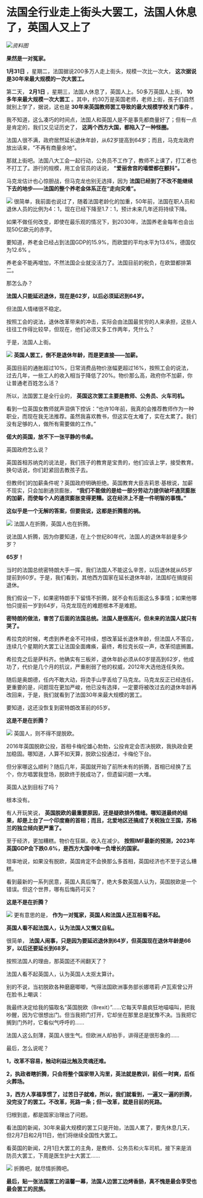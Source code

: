 # 法国全行业走上街头大罢工，法国人休息了，英国人又上了

![](https://inews.gtimg.com/news_bt/OYZPN9K4fEaNNiwh9J7iY09ZWs6uDolcaaGygN5sJUDXEAA/1000)_资料图_

**果然是一对冤家。**

**1月31日** ，星期二，法国据说200多万人走上街头，规模一次比一次大， **这次据说是30年来最大规模的一次大罢工。**

第二天， **2月1日** ，星期三，法国人休息了，英国人上。50多万英国人上街， **10多年来最大规模一次大罢工**
。其中，约30万是英国老师，老师上街，孩子们自然就别上学了，据说，这也是 **30年来英国教师罢工导致的最大规模学校关门事件** 。

我不知道，这么凑巧的时间点，法国人和英国人是不是事先都商量好了；但有一点是肯定的，我们又见证历史了， **这两个西方大国，都陷入了一种怪圈。**

法国人很不满，政府居然延长退休年龄，从62岁提高到64岁；而且，马克龙政府放出话来，“不再有商量余地”。

那就上街吧。法国八大工会一起行动，公务员不工作了，教师不上课了，打工者也不打工了。游行的规模，用工会官员的话说， **“爱丽舍宫的墙壁都在颤抖”。**

马克龙估计也心惊胆战，但马克龙也别无选择，因为 **法国已经到了不改不能继续下去的地步——法国的整个养老金体系正在“走向灾难”。**

![](https://inews.gtimg.com/news_bt/Os5gC6eaK0wMXk4FYq8rgoaTr_A72l3-rzAGEYUrdhiL8AA/1000)
很简单，我前面也说过了，随着法国老龄化的加重，50年前，法国在职人员和退休人员的比例为4：1，现在已经下降至1.7：1，预计未来几年还将持续下降。

如果不做任何改变，即使在最乐观的情况下，到2030年，法国养老金每年也会出现50亿欧元的赤字。

要知道，养老金已经占到法国GDP的15.9%，而欧盟的平均水平为13.6%，德国仅为12.6% 。

养老金不能再增加，不然法国企业就没活力了。法国目前的税负，在欧盟都排第二。

那怎么办？

**法国人只能延迟退休，现在是62岁，以后必须延迟到64岁。**

但法国人情绪很不稳定。

按照工会的说法，退休改革带来的冲击，实际会由法国最贫穷的人来承担，这些人往往工作得比较早，但现在，他们必须又多工作两年，凭什么？

于是，法国人上街。

![](https://inews.gtimg.com/news_bt/OHWfjRyjSE5aXGxTB3zc4NEO9KtKhuPu55SKhwZ9v1MtcAA/1000)
**英国人罢工，倒不是退休年龄，而是更直接——加薪。**

英国目前的通胀超过10%，日常消费品物价涨幅更超过16%，按照工会的说法，过去几年，一些工人的收入相当于降低了20%。物价那么高，政府你不加薪，你让普通老百姓怎么活？

所以，法国罢工是全行业的， **英国这次罢工主要是教师、公务员、火车司机。**

看到一位英国女教师就声泪俱下控诉：“也许10年前，我真的会推荐教师作为一种职业，而现在我无法推荐。虽然我喜欢教书，但这实在太难了，实在太累了。我们没有足够的人，做所有需要做的工作。”

**偌大的英国，放不下一张平静的书桌。**

英国政府怎么说？

英国首相苏纳克的说法是，我们孩子的教育是宝贵的，他们应该上学，接受教育。换句话说，你们赶紧回去教孩子去。

但教师们的加薪条件呢？英国政府明确拒绝。英国教育大臣吉莉恩·基根说，加薪不现实，只会加剧通货膨胀，
**“我们不能做的是给一部分劳动力提供破坏通货膨胀的加薪，而使每个人的通货膨胀变得更糟。这在经济上不是一件明智的事情。”**

**这似乎是一个无解的答案，但要我说，这都是折腾惹的祸。**

![](https://inews.gtimg.com/news_bt/OSrRTq05IMl7mvd41hjSZt3HBOBVGfmSBFmmCtlNkbkfIAA/1000)
法国人在折腾，英国人也在折腾。

说法国人折腾，因为你要知道，在上个世纪80年代，法国人的退休年龄是多少岁？

**65岁！**

当时的法国总统密特朗大手一挥，我们法国人不能这么辛苦，以后退休就从65岁提前到60岁。于是，我们看到，其他西方国家在延长退休年龄，法国却在搞提前退休。

我们假设一下，如果密特朗手下留情不折腾，就不会有后面这么多事情；如果他哪怕只提前一岁到64岁，马克龙现在的难题根本不是难题。

**密特朗的做法，害苦了后面的法国总统。法国人是很高兴，但未来的法国人就只有哭了。**

希拉克的时候，考虑到养老金不可持续，想改革延长退休年龄，但法国人不答应，连续几个星期的大罢工让法国全面瘫痪，最终，希拉克长叹一声，改革彻底搁置。

希拉克之后是萨科齐。他确实有三板斧，退休年龄必须从60岁提高到62岁，他成功了，代价是几个月的抗议，严重削弱了他的权威，2012年大选他连任失败。

随后是奥朗德，任内不敢大动，将烫手山芋丢给了马克龙。马克龙反正已经连任，更重要的是，问题现在更加严峻，他已没有选择，一定要将被改过去的退休年龄再改回来，于是，我们就看到了法国30年来最大规模的罢工。

要知道，这还没恢复到密特朗改革前的65岁。

**这是不是在折腾？**

![](https://inews.gtimg.com/news_bt/O-OIcff0T1pGxeAXZIVHCa_74sF7WQ6FFSCnuM9YXjg6oAA/1000)
英国人，则不得不提脱欧。

2016年英国脱欧公投，首相卡梅伦雄心勃勃，公投肯定会否决脱欧，我执政会更加稳固。哪知道，人算不如天算，脱欧公投通过，卡梅伦下台。

但分家哪这么顺利？随后几年，英国就开始了前所未有的折腾，首相已经换了五个，你方唱罢我登场，脱欧终于脱成功了，但遗留问题一大堆。

英国人达到目标了吗？

根本没有。

有人开玩笑说，
**英国脱欧的最重要原因，还是疑欧排外情绪。哪知道最终的结果，却是上台了一个印度裔的首相；而且，北爱地区还搞成了关税独立王国，苏格兰的独立倾向更严重了。**

至于经济，更加糟糕。物价在狂飙，收入在减少。 **按照IMF最新的预测，2023年英国GDP会下跌0.6%，是西方大国中唯一负增长的国家。**

坦率地说，如果没有脱欧，英国肯定不会换那么多首相，英国经济也不至于这么糟糕。

看到最新的一系列民意，英国人真后悔了，绝大多数英国人认为，英国脱欧是一个错误。但这个世界，哪有后悔药可买？

**这是不是在折腾？**

![](https://inews.gtimg.com/news_bt/OkW1hdz4ICwvpsjBQwr6_ZK0S8ND53-97faXlzcLssL6oAA/1000)
更有意思的是， **作为一对冤家，英国人和法国人还互相看不起。**

**英国人看不起法国人，认为法国人又懒又自私。**

很简单， **法国人闹事，只是因为要延迟退休到64岁，但英国现在退休年龄是66岁，以后还要延长到68岁。**

按照法国人的理由，那英国还不闹翻天了？

法国人看不起英国人，认为英国人太抠太算计。

别的不说，当初脱欧各种磨磨唧唧，气得法国欧洲事务部长娜塔莉·卢瓦索曾公开在脸书上嘲讽：

我最终决定给我的猫取名“英国脱欧（Brexit）”……它每天早晨疯狂地喵喵叫，把我吵醒，因为它很想出门。但当我把门打开，它却坐在那里总是犹豫不决。当我把它搁到门外时，它看似气呼呼的……

法国人这么刻薄，英国人很生气。但欧洲人却拍手，讲得还是很形象的……

最后，怎么说呢？

**1，改革不容易，触动利益比触及灵魂还难。**

**2，执政者瞎折腾，只会将整个国家带入沟里，英法就是教训，前任一时爽，后任火葬场。**

**3，西方人享福享惯了，过苦日子就难，所以，我们就看到，一遍又一遍的折腾，没完没了的罢工。不改革，死路一条；但一改革，就是目前的死路。**

归根到底，都是国家治理出了问题。

看法国的新闻，30年来最大规模的罢工只是开始，法国人累了，要先休息几天，但2月7日和2月11日，他们将继续全国性大罢工。

看英国的新闻，2月1日大罢工的主角，是教师、公务员和火车司机，接下来是消防员大罢工，下周是医生护士大罢工……

![](https://inews.gtimg.com/news_bt/OoVFkSe8mMgJpYeWlohJfAOOj35-Gf8XM9m1z1DojyZdgAA/1000)
折腾吧，就尽情折腾吧。

**最后，贴一张法国罢工的温馨一幕，法国人边罢工边烤香肠，真不愧是最会享受也最会罢工的民族。**

